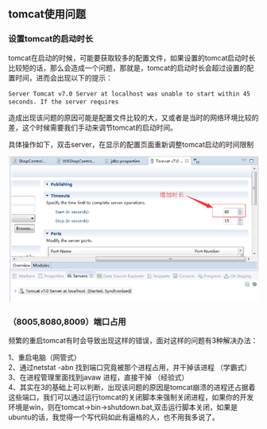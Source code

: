 ## tomcat使用问题

### 设置tomcat的启动时长

tomcat在启动的时候，可能要获取较多的配置文件，如果设置的tomcat启动时长比较短的话，那么会造成一个问题，那就是，tomcat的启动时长会超过设置的配置时间，进而会出现以下的提示：

```
Server Tomcat v7.0 Server at localhost was unable to start within 45 seconds. If the server requires
```

造成出现该问题的原因可能是配置文件比较的大，又或者是当时的网络环境比较的差，这个时候需要我们手动来调节tomcat的启动时间。

具体操作如下，双击server，在显示的配置页面重新调整tomcat启动的时间限制

![zhelishitupain](/img/QQ图片20170116141635.png)

### （8005,8080,8009）端口占用

频繁的重启tomcat有时会导致出现这样的错误，面对这样的问题有3种解决办法：

1、重启电脑（网管式）<br/>
2、通过netstat -abn 找到端口究竟被那个进程占用，并干掉该进程 （学霸式）<br/>
3、在进程管理里面找到javaw 进程，直接干掉  （经验式）<br/>
4、其实在3的基础上可以判断，出现该问题的原因是tomcat崩溃的进程还占据着这些端口，我们可以通过运行tomcat的关闭脚本来强制关闭进程，如果你的开发环境是win，则在tomcat->bin->shutdown.bat,双击运行脚本关闭，如果是ubuntu的话，我觉得一个写代码如此有逼格的人，也不用我多说了。

